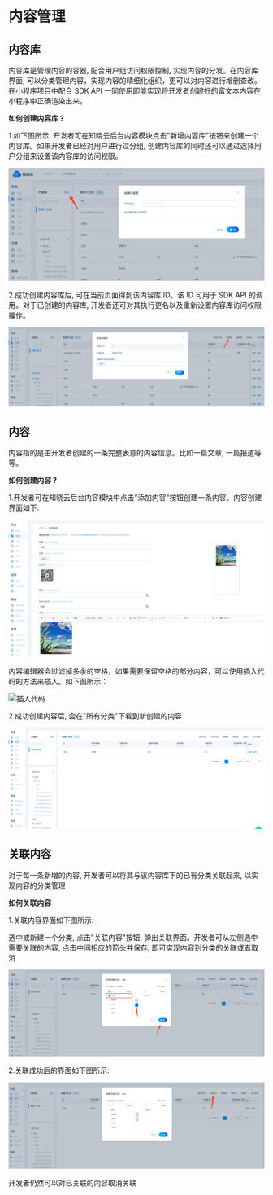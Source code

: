 # 内容管理

## 内容库

内容库是管理内容的容器, 配合用户组访问权限控制, 实现内容的分发。在内容库界面, 可以分类管理内容，实现内容的精细化组织，更可以对内容进行增删查改。 在小程序项目中配合 SDK API 一同使用即能实现将开发者创建好的富文本内容在小程序中正确渲染出来。

**如何创建内容库 ?**

1.如下图所示, 开发者可在知晓云后台内容模块点击"新增内容库"按钮来创建一个内容库。如果开发者已经对用户进行过分组, 创建内容库的同时还可以通过选择用户分组来设置该内容库的访问权限。

![创建内容库](/images/dashboard/content-create-library.png)

2.成功创建内容库后, 可在当前页面得到该内容库 ID。该 ID 可用于 SDK API 的调用。对于已创建的内容库, 开发者还可对其执行更名以及重新设置内容库访问权限操作。

![修改内容库](/images/dashboard/content-update-library.png)



## 内容

内容指的是由开发者创建的一条完整表意的内容信息。比如一篇文章, 一篇报道等等。

**如何创建内容 ?**

1.开发者可在知晓云后台内容模块中点击"添加内容"按钮创建一条内容。内容创建界面如下:

![如何创建内容](/images/dashboard/content-add-content.png)

内容编辑器会过滤掉多余的空格，如果需要保留空格的部分内容，可以使用插入代码的方法来插入。如下图所示：

![插入代码](/images/dashboard/insert-code.png)

2.成功创建内容后, 会在"所有分类"下看到新创建的内容

![新增的内容](/images/dashboard/content-add-content-succeed.png)



## 关联内容

对于每一条新增的内容, 开发者可以将其与该内容库下的已有分类关联起来, 以实现内容的分类管理


**如何关联内容**

1.关联内容界面如下图所示:

  选中或新建一个分类, 点击"关联内容"按钮, 弹出关联界面。开发者可从左侧选中需要关联的内容, 点击中间相应的箭头并保存, 即可实现内容到分类的关联或者取消

![关联内容界面](/images/dashboard/content-associate.png)



2.关联成功后的界面如下图所示:

![成功关联界面](/images/dashboard/content-associate-succeed.png)

  开发者仍然可以对已关联的内容取消关联

